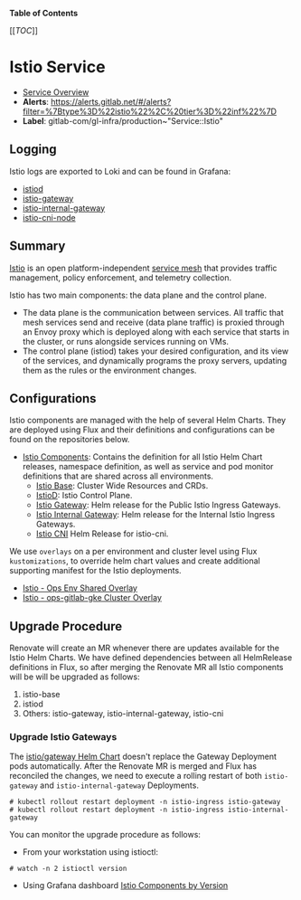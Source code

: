 <!-- MARKER: do not edit this section directly. Edit services/service-catalog.yml then run scripts/generate-docs -->

**Table of Contents**

[[_TOC_]]

# Istio Service

* [Service Overview](https://dashboards.gitlab.net/d/istio-istio_control_plane/istio-istio-control-plane-dashboard)
* **Alerts**: <https://alerts.gitlab.net/#/alerts?filter=%7Btype%3D%22istio%22%2C%20tier%3D%22inf%22%7D>
* **Label**: gitlab-com/gl-infra/production~"Service::Istio"

## Logging

Istio logs are exported to Loki and can be found in Grafana:

* [istiod](https://dashboards.gitlab.net/goto/thvr5ISSR?orgId=1)
* [istio-gateway](https://dashboards.gitlab.net/goto/OAw6cISSR?orgId=1)
* [istio-internal-gateway](https://dashboards.gitlab.net/goto/IdERpIISR?orgId=1)
* [istio-cni-node](https://dashboards.gitlab.net/goto/sdWmpISSg?orgId=1)

<!-- END_MARKER -->

## Summary

[Istio](https://istio.io/latest/about/service-mesh/#what-is-istio) is an open platform-independent [service mesh](https://istio.io/latest/about/service-mesh/#what-is-a-service-mesh) that provides traffic management, policy enforcement, and telemetry collection.

Istio has two main components: the data plane and the control plane.

* The data plane is the communication between services. All traffic that mesh services send and receive (data plane traffic) is proxied through an Envoy proxy which is deployed along with each service that starts in the cluster, or runs alongside services running on VMs.
* The control plane (istiod) takes your desired configuration, and its view of the services, and dynamically programs the proxy servers, updating them as the rules or the environment changes.

## Configurations

Istio components are managed with the help of several Helm Charts. They are deployed using Flux and their definitions and configurations can be found on the repositories below.

* [Istio Components](https://gitlab.com/gitlab-com/gl-infra/k8s-mgmt/components/-/tree/main/istio): Contains the definition for all Istio Helm Chart releases, namespace definition, as well as service and pod monitor definitions that are shared across all environments.
  * [Istio Base](https://gitlab.com/gitlab-com/gl-infra/k8s-mgmt/components/-/blob/main/istio/base.yaml): Cluster Wide Resources and CRDs.
  * [IstioD](https://gitlab.com/gitlab-com/gl-infra/k8s-mgmt/components/-/blob/main/istio/istiod.yaml): Istio Control Plane.
  * [Istio Gateway](https://gitlab.com/gitlab-com/gl-infra/k8s-mgmt/components/-/blob/main/istio/istio-ingress.yaml): Helm release for the Public Istio Ingress Gateways.
  * [Istio Internal Gateway](https://gitlab.com/gitlab-com/gl-infra/k8s-mgmt/components/-/blob/main/istio/istio-internal-ingress.yaml?ref_type=heads): Helm release for the Internal Istio Ingress Gateways.
  * [Istio CNI](https://gitlab.com/gitlab-com/gl-infra/k8s-mgmt/components/-/blob/main/istio/cni.yaml?ref_type=heads) Helm Release for istio-cni.

We use `overlays` on a per environment and cluster level using Flux `kustomizations`, to override helm chart values and create additional supporting manifest for the Istio deployments.

* [Istio - Ops Env Shared Overlay](https://gitlab.com/gitlab-com/gl-infra/k8s-mgmt/tenants/reliability/-/tree/main/overlays/gke/gitlab-ops/shared/istio)
* [Istio - ops-gitlab-gke Cluster Overlay](https://gitlab.com/gitlab-com/gl-infra/k8s-mgmt/tenants/reliability/-/tree/main/overlays/gke/gitlab-ops/us-east1/ops-gitlab-gke/istio)

## Upgrade Procedure

Renovate will create an MR whenever there are updates available for the Istio Helm Charts. We have defined dependencies between all HelmRelease definitions in Flux, so after merging the Renovate MR all Istio components will be will be upgraded as follows:

 1. istio-base
 1. istiod
 1. Others: istio-gateway, istio-internal-gateway, istio-cni

### Upgrade Istio Gateways

The [istio/gateway Helm Chart](https://artifacthub.io/packages/helm/istio-official/gateway) doesn't replace the Gateway Deployment pods automatically. After the Renovate MR is merged and Flux has reconciled the changes, we need to execute a rolling restart of both `istio-gateway` and `istio-internal-gateway` Deployments.

```
# kubectl rollout restart deployment -n istio-ingress istio-gateway
# kubectl rollout restart deployment -n istio-ingress istio-internal-gateway
```

You can monitor the upgrade procedure as follows:

* From your workstation using istioctl:

```
# watch -n 2 istioctl version
```

* Using Grafana dashboard [Istio Components by Version](https://dashboards.gitlab.net/d/istio-istio_mesh/istio3a-istio-mesh-dashboard?orgId=1&refresh=5m&viewPanel=111&var-datasource=default&var-environment=ops)

<!-- ## Architecture -->

<!-- ## Performance -->

<!-- ## Scalability -->

<!-- ## Availability -->

<!-- ## Durability -->

<!-- ## Security/Compliance -->

<!-- ## Monitoring/Alerting -->

<!-- ## Links to further Documentation -->
